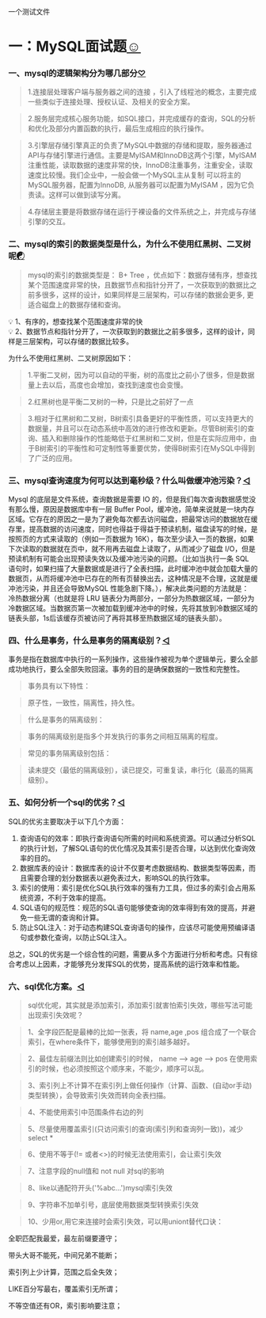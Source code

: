 一个测试文件
# 一：MySQL面试题[☺](https://www.notion.so/d765a96b55684f9b8036f9e9acfeb132?pvs=21)

### 一、mysql的逻辑架构分为哪几部分[♡](https://www.notion.so/d765a96b55684f9b8036f9e9acfeb132?pvs=21)

> 1.连接层处理客户端与服务器之间的连接 ，引入了线程池的概念，主要完成一些类似于连接处理、授权认证、及相关的安全方案。
> 

> 2.服务层完成核心服务功能，如SQL接口，并完成缓存的查询，SQL的分析和优化及部分内置函数的执行，最后生成相应的执行操作。
> 

> 3.引擎层存储引擎真正的负责了MySQL中数据的存储和提取，服务器通过API与存储引擎进行通信。主要是MyISAM和InnoDB这两个引擎，MyISAM 注重性能，读取数据的速度非常的快，InnoDB注重事务，注重安全，读取速度比较慢。我们企业中，一般会做一个MySQL主从复制 可以将主的MySQL服务器，配置为InnoDB, 从服务器可以配置为MyISAM ，因为它负责读。这样可以做到读写分离。
> 

> 4.存储层主要是将数据存储在运行于裸设备的文件系统之上，并完成与存储引擎的交互。
> 

### 二、mysql的索引的数据类型是什么，为什么不使用红黑树、二叉树呢[☯](https://www.notion.so/d765a96b55684f9b8036f9e9acfeb132?pvs=21)

> mysql的索引的数据类型是： B+ Tree ，优点如下：数据存储有序，想查找某个范围速度非常的快，且数据节点和指针分开了，一次获取到的数据比之前多很多，这样的设计，如果同样是三层架构，可以存储的数据会更多, 更适合磁盘上的数据存储和查询。
> 

<aside>
💡 1、有序的，想查找某个范围速度非常的快

</aside>

<aside>
💡 2、数据节点和指针分开了，一次获取到的数据比之前多很多，这样的设计，同样是三层架构，可以存储的数据比较多。

</aside>

为什么不使用红黑树、二叉树原因如下：

> 1.平衡二叉树，因为可以自动的平衡，树的高度比之前小了很多，但是数据量上去以后，高度也会增加，查找到速度也会变慢。
> 

> 2.红黑树也是平衡二叉树的一种，只是比之前好了一点
> 

> 3.相对于红黑树和二叉树，B树索引具备更好的平衡性质，可以支持更大的数据量，并且可以在动态系统中高效的进行修改和更新。尽管B树索引的查询、插入和删除操作的性能略低于红黑树和二叉树，但是在实际应用中，由于B树索引的平衡性和可定制性等重要优势，使得B树索引在MySQL中得到了广泛的应用。
> 

### 三、mysql查询速度为何可以达到毫秒级？什么叫做缓冲池污染？[◁](https://www.notion.so/d765a96b55684f9b8036f9e9acfeb132?pvs=21)

Mysql 的底层是文件系统，查询数据是需要 IO 的，但是我们每次查询数据感觉没有那么慢，原因是数据库中有一层 Buffer Pool，缓冲池，简单来说就是一块内存区域。它存在的原因之一是为了避免每次都去访问磁盘，把最常访问的数据放在缓存里，提高数据的访问速度，同时也得益于得益于预读机制，磁盘读写的时候，是按照页的方式来读取的（例如一页数据为 16K），每次至少读入一页的数据，如果下次读取的数据就在页中，就不用再去磁盘上读取了，从而减少了磁盘 I/O，但是预读机制有可能会出现预读失效以及缓冲池污染的问题。（比如当执行一条 SQL 语句时，如果扫描了大量数据或是进行了全表扫描，此时缓冲池中就会加载大量的数据页，从而将缓冲池中已存在的所有页替换出去，这种情况是不合理，这就是缓冲池污染，并且还会导致MySQL 性能急剧下降。），解决此类问题的方法就是： 冷热数据分离（也就是将 LRU 链表分为两部分，一部分为热数据区域，一部分为冷数据区域。当数据页第一次被加载到缓冲池中的时候，先将其放到冷数据区域的链表头部，1s后该缓存页被访问了再将其移至热数据区域的链表头部）。

### 四、什么是事务，什么是事务的隔离级别？[◁](https://www.notion.so/d765a96b55684f9b8036f9e9acfeb132?pvs=21)

事务是指在数据库中执行的一系列操作，这些操作被视为单个逻辑单元，要么全部成功地执行，要么全部失败回滚。事务的目的是确保数据的一致性和完整性。

> 事务具有以下特性：
> 

> 原子性，一致性，隔离性，持久性。
> 

> 什么是事务的隔离级别：
> 

> 事务的隔离级别是指多个并发执行的事务之间相互隔离的程度。
> 

> 常见的事务隔离级别包括：
> 

> 读未提交（最低的隔离级别），读已提交，可重复读，串行化（最高的隔离级别）。
> 

### 五、如何分析一个sql的优劣？[◁](https://www.notion.so/d765a96b55684f9b8036f9e9acfeb132?pvs=21)

SQL的优劣主要取决于以下几个方面：

1. 查询语句的效率：即执行查询语句所需的时间和系统资源。可以通过分析SQL的执行计划，了解SQL语句的优化情况及其索引是否合理，以达到优化查询效率的目的。
2. 数据库表的设计：数据库表的设计不仅要考虑数据结构、数据类型等因素，而且需要合理的划分数据表以避免表过大，影响SQL的执行效率。
3. 索引的使用：索引是优化SQL执行效率的强有力工具，但过多的索引会占用系统资源，不利于效率的提高。
4. SQL语句的规范性：规范的SQL语句能够使查询的效率得到有效的提高，并避免一些无谓的查询和计算。
5. 防止SQL注入：对于动态构建SQL查询语句的操作，应该尽可能使用预编译语句或参数化查询，以防止SQL注入。

总之，SQL的优劣是一个综合性的问题，需要从多个方面进行分析和考虑。只有综合考虑以上因素，才能够充分发挥SQL的优势，提高系统的运行效率和性能。

### 六、sql优化方案。[◁](https://www.notion.so/d765a96b55684f9b8036f9e9acfeb132?pvs=21)

> sql优化呢，其实就是添加索引，添加索引就害怕索引失效，哪些写法可能出现索引失效呢？
> 

> 1、全字段匹配是最棒的比如一张表，将 name,age ,pos 组合成了一个联合索引，在where条件下，能够使用到的索引越多越好。
> 

> 2、最佳左前缀法则比如创建索引的时候， name --> age --> pos 在使用索引的时候，也必须按照这个顺序来，不能少，顺序可以乱。
> 

> 3、索引列上不计算不在索引列上做任何操作（计算、函数、(自动or手动)类型转换），会导致索引失效而转向全表扫描。
> 

> 4、不能使用索引中范围条件右边的列
> 

> 5、尽量使用覆盖索引(只访问索引的查询(索引列和查询列一致))，减少select *
> 

> 6、使用不等于(!= 或者<>)的时候无法使用索引，会让索引失效
> 

> 7、注意字段的null值和 not null 对sql的影响
> 

> 8、like以通配符开头('%abc...')mysql索引失效
> 

> 9、字符串不加单引号，底层使用数据类型转换索引失效
> 

> 10、少用or,用它来连接时会索引失效，可以用uniont替代口诀：
> 

全职匹配我最爱，最左前缀要遵守；

带头大哥不能死，中间兄弟不能断；

索引列上少计算，范围之后全失效；

LIKE百分写最右，覆盖索引无所谓；

不等空值还有OR，索引影响要注意；
